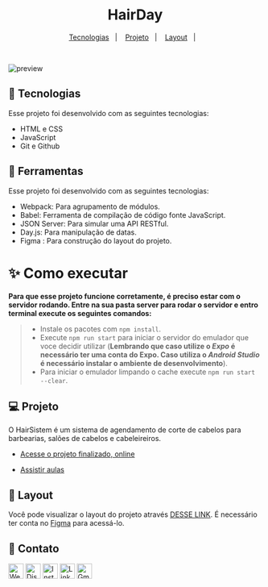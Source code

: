 <h1 align="center"> HairDay </h1>

<p align="center">
  <a href="#-tecnologias">Tecnologias</a>&nbsp;&nbsp;&nbsp;|&nbsp;&nbsp;&nbsp;
  <a href="#-projeto">Projeto</a>&nbsp;&nbsp;&nbsp;|&nbsp;&nbsp;&nbsp;
  <a href="#-layout">Layout</a>&nbsp;&nbsp;&nbsp;|&nbsp;&nbsp;&nbsp;
  
</p>

<br>

![preview](./.github/preview.png)

## 🚀 Tecnologias

Esse projeto foi desenvolvido com as seguintes tecnologias:

- HTML e CSS
- JavaScript
- Git e Github


## 🚀 Ferramentas

Esse projeto foi desenvolvido com as seguintes tecnologias:

- Webpack: Para agrupamento de módulos.
- Babel: Ferramenta de compilação de código fonte JavaScript.
- JSON Server: Para simular uma API RESTful.
- Day.js: Para manipulação de datas.
- Figma : Para construção do layout do projeto.


# **✨ Como executar**

**Para que esse projeto funcione corretamente, é preciso estar com o servidor rodando. Entre na sua pasta server para rodar o servidor e entro terminal execute os seguintes comandos:**

> - Instale os pacotes com `npm install`.
> - Execute `npm run start` para iniciar o servidor do emulador que voce decidir utilizar (**Lembrando que caso utilize o _Expo_ é necessário ter uma conta do Expo. Caso utiliza o _Android Studio_ é necessário instalar o ambiente de desenvolvimento**).
> - Para iniciar o emulador limpando o cache execute `npm run start --clear`.

## 💻 Projeto

O HairSistem é um sistema de agendamento de corte de cabelos para barbearias, salões de cabelos e cabeleireiros.

- [Acesse o projeto finalizado, online](https://maykbrito.github.io/devlinks)

- [Assistir aulas](https://app.rocketseat.com.br/classroom/projeto-hair-day-2)

## 🔖 Layout

Você pode visualizar o layout do projeto através [DESSE LINK](https://www.figma.com/design/s70a2RN3kvewziG6NVEoEp/Plataforma-de-agendamento--Community-?node-id=0-1&p=f&t=d6me9a6rJfDUu1pT-0). É necessário ter conta no [Figma](https://figma.com) para acessá-lo.

## 💛 Contato

[<img src='https://img.shields.io/badge/website-000000?style=for-the-badge&logo=About&logoColor=white' alt='Website' height='30'>](https://gabrielrossisoares.github.io/social-links/)
[<img src='https://img.shields.io/badge/Discord-5865F2?style=for-the-badge&logo=discord&logoColor=white' alt='Discord' height='30'>](https://discord.com/channels/@gabrielrossi0625_05773)
[<img src='https://img.shields.io/badge/Instagram-E4405F?style=for-the-badge&logo=instagram&logoColor=white' alt='Instagram' height='30'>](https://www.instagram.com/gabriel_rossii_)
[<img src='https://img.shields.io/badge/LinkedIn-0077B5?style=for-the-badge&logo=linkedin&logoColor=white' alt='Linkedin' height='30'>](https://www.linkedin.com/in/gabriel-rossi-soares/)
[<img src='https://img.shields.io/badge/Gmail-D14836?style=for-the-badge&logo=gmail&logoColor=white' alt='Gmail' height='30'>](gabisrossi2002@gmail.com)
